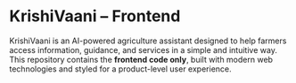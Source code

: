 # KrishiVaani – Frontend

KrishiVaani is an AI-powered agriculture assistant designed to help farmers access information, guidance, and services in a simple and intuitive way.  
This repository contains the **frontend code only**, built with modern web technologies and styled for a product-level user experience.

